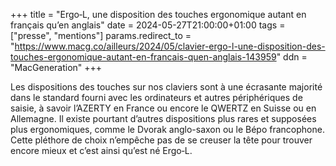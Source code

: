 +++
title = "Ergo‑L, une disposition des touches ergonomique autant en français qu’en anglais"
date = 2024-05-27T21:00:00+01:00
tags = ["presse", "mentions"]
params.redirect_to = "https://www.macg.co/ailleurs/2024/05/clavier-ergo-l-une-disposition-des-touches-ergonomique-autant-en-francais-quen-anglais-143959"
ddn = "MacGeneration"
+++

Les dispositions des touches sur nos claviers sont à une écrasante majorité dans
le standard fourni avec les ordinateurs et autres périphériques de saisie, à
savoir l’AZERTY en France ou encore le QWERTZ en Suisse ou en Allemagne. Il
existe pourtant d’autres dispositions plus rares et supposées plus ergonomiques,
comme le Dvorak anglo-saxon ou le Bépo francophone. Cette pléthore de choix
n’empêche pas de se creuser la tête pour trouver encore mieux et c’est ainsi
qu’est né Ergo‑L.

<!--more-->
